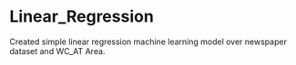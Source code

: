 # Linear_Regression

Created simple linear regression machine learning model over newspaper dataset and WC_AT Area.
